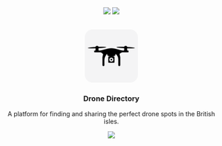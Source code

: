 <div align="center">
  <img src="https://img.shields.io/badge/Tailwind_CSS-38B2AC?style=for-the-badge&logo=tailwind-css&logoColor=white">
  <img src="https://img.shields.io/badge/Vue.js-3-4FC08D?style=for-the-badge&logo=vue.js&logoColor=white">
</div>

<br />
<p align="center">
  <img src="public/logo.png" alt="Logo" width="120" height="120" style="border-radius:15%;">

  <h3 align="center">Drone Directory</h3>
  <p align="center">A platform for finding and sharing the perfect drone spots in the British isles.</p>
</p>

<div align="center" style="display: flex; flex-direction: column;">
  <a href="https://dronedirectory.landmann.ph/">
    <img src="https://img.shields.io/badge/Launch-00358a?style=for-the-badge&logo=google-chrome&logoColor=white">
  </a>
</div>
